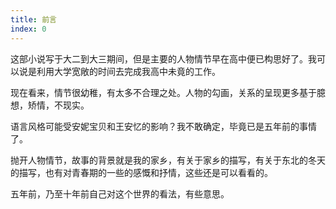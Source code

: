 ```yaml
---
title: 前言
index: 0
---
```


这部小说写于大二到大三期间，但是主要的人物情节早在高中便已构思好了。我可以说是利用大学宽敞的时间去完成我高中未竟的工作。

现在看来，情节很幼稚，有太多不合理之处。人物的勾画，关系的呈现更多基于臆想，矫情，不现实。

语言风格可能受安妮宝贝和王安忆的影响？我不敢确定，毕竟已是五年前的事情了。

抛开人物情节，故事的背景就是我的家乡，有关于家乡的描写，有关于东北的冬天的描写，也有对青春期的一些的感慨和抒情，这些还是可以看看的。

五年前，乃至十年前自己对这个世界的看法，有些意思。
